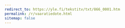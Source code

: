 ```yaml
---
redirect_to: https://yle.fi/tekstitv/txt/866_0001.htm
permalink: /r/vaaratiedote.html
sitemap: false
---
```


